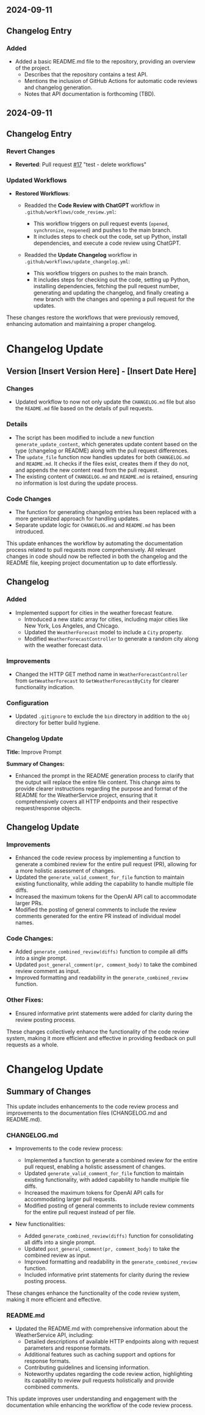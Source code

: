 

## 2024-09-11
## Changelog Entry

### Added
- Added a basic README.md file to the repository, providing an overview of the project.
  - Describes that the repository contains a test API.
  - Mentions the inclusion of GitHub Actions for automatic code reviews and changelog generation.
  - Notes that API documentation is forthcoming (TBD).


## 2024-09-11
## Changelog Entry

### Revert Changes
- **Reverted**: Pull request [#17](https://github.com/vkretov/ChatGPT-Test-Integration/pull/17) "test - delete workflows"
  
### Updated Workflows
- **Restored Workflows**:
  - Readded the **Code Review with ChatGPT** workflow in `.github/workflows/code_review.yml`:
    - This workflow triggers on pull request events (`opened`, `synchronize`, `reopened`) and pushes to the main branch.
    - It includes steps to check out the code, set up Python, install dependencies, and execute a code review using ChatGPT.
  
  - Readded the **Update Changelog** workflow in `.github/workflows/update_changelog.yml`:
    - This workflow triggers on pushes to the main branch.
    - It includes steps for checking out the code, setting up Python, installing dependencies, fetching the pull request number, generating and updating the changelog, and finally creating a new branch with the changes and opening a pull request for the updates. 

These changes restore the workflows that were previously removed, enhancing automation and maintaining a proper changelog.


# Changelog Update

## Version [Insert Version Here] - [Insert Date Here]

### Changes
- Updated workflow to now not only update the `CHANGELOG.md` file but also the `README.md` file based on the details of pull requests.

### Details
- The script has been modified to include a new function `generate_update_content`, which generates update content based on the type (changelog or README) along with the pull request differences.
- The `update_file` function now handles updates for both `CHANGELOG.md` and `README.md`. It checks if the files exist, creates them if they do not, and appends the new content read from the pull request.
- The existing content of `CHANGELOG.md` and `README.md` is retained, ensuring no information is lost during the update process.

### Code Changes
- The function for generating changelog entries has been replaced with a more generalized approach for handling updates.
- Separate update logic for `CHANGELOG.md` and `README.md` has been introduced.

This update enhances the workflow by automating the documentation process related to pull requests more comprehensively. All relevant changes in code should now be reflected in both the changelog and the README file, keeping project documentation up to date effortlessly.

## Changelog

### Added
- Implemented support for cities in the weather forecast feature.
  - Introduced a new static array for cities, including major cities like New York, Los Angeles, and Chicago.
  - Updated the `WeatherForecast` model to include a `City` property.
  - Modified `WeatherForecastController` to generate a random city along with the weather forecast data.

### Improvements
- Changed the HTTP GET method name in `WeatherForecastController` from `GetWeatherForecast` to `GetWeatherForecastByCity` for clearer functionality indication.

### Configuration
- Updated `.gitignore` to exclude the `bin` directory in addition to the `obj` directory for better build hygiene.

### Changelog Update

**Title:** Improve Prompt

**Summary of Changes:**
- Enhanced the prompt in the README generation process to clarify that the output will replace the entire file content. This change aims to provide clearer instructions regarding the purpose and format of the README for the WeatherService project, ensuring that it comprehensively covers all HTTP endpoints and their respective request/response objects.

## Changelog Update

### Improvements
- Enhanced the code review process by implementing a function to generate a combined review for the entire pull request (PR), allowing for a more holistic assessment of changes.
- Updated the `generate_valid_comment_for_file` function to maintain existing functionality, while adding the capability to handle multiple file diffs.
- Increased the maximum tokens for the OpenAI API call to accommodate larger PRs.
- Modified the posting of general comments to include the review comments generated for the entire PR instead of individual model names.

### Code Changes:
- Added `generate_combined_review(diffs)` function to compile all diffs into a single prompt.
- Updated `post_general_comment(pr, comment_body)` to take the combined review comment as input.
- Improved formatting and readability in the `generate_combined_review` function.

### Other Fixes:
- Ensured informative print statements were added for clarity during the review posting process.

These changes collectively enhance the functionality of the code review system, making it more efficient and effective in providing feedback on pull requests as a whole.

# Changelog Update

## Summary of Changes
This update includes enhancements to the code review process and improvements to the documentation files (CHANGELOG.md and README.md).

### CHANGELOG.md
- Improvements to the code review process:
  - Implemented a function to generate a combined review for the entire pull request, enabling a holistic assessment of changes.
  - Updated `generate_valid_comment_for_file` function to maintain existing functionality, with added capability to handle multiple file diffs.
  - Increased the maximum tokens for OpenAI API calls for accommodating larger pull requests.
  - Modified posting of general comments to include review comments for the entire pull request instead of per file.

- New functionalities:
  - Added `generate_combined_review(diffs)` function for consolidating all diffs into a single prompt.
  - Updated `post_general_comment(pr, comment_body)` to take the combined review as input.
  - Improved formatting and readability in the `generate_combined_review` function.
  - Included informative print statements for clarity during the review posting process.

These changes enhance the functionality of the code review system, making it more efficient and effective.

### README.md
- Updated the README.md with comprehensive information about the WeatherService API, including:
  - Detailed descriptions of available HTTP endpoints along with request parameters and response formats.
  - Additional features such as caching support and options for response formats.
  - Contributing guidelines and licensing information.
  - Noteworthy updates regarding the code review action, highlighting its capability to review pull requests holistically and provide combined comments.

This update improves user understanding and engagement with the documentation while enhancing the workflow of the code review process.